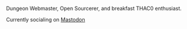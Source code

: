 Dungeon Webmaster, Open Sourcerer, and breakfast THAC0 enthusiast.

Currently socialing on <a href="https://dice.camp/@caleb" rel="me">Mastodon</a>
